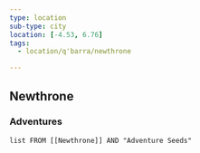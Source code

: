 ```yaml
---
type: location
sub-type: city
location: [-4.53, 6.76]
tags:
  - location/q'barra/newthrone

---
```


## Newthrone

### Adventures
```dataview
list FROM [[Newthrone]] AND "Adventure Seeds"
```
